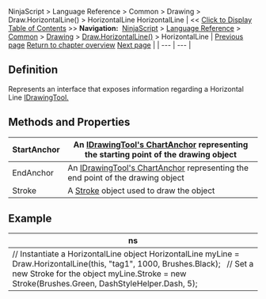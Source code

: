﻿
NinjaScript \> Language Reference \> Common \> Drawing \> Draw.HorizontalLine() \> HorizontalLine
HorizontalLine
| \<\< [Click to Display Table of Contents](horizontalline.md) \>\> **Navigation:**     [NinjaScript](ninjascript-1.md) \> [Language Reference](language_reference_wip-1.md) \> [Common](common-1.md) \> [Drawing](drawing-1.md) \> [Draw.HorizontalLine()](draw_horizontalline-1.md) \> HorizontalLine | [Previous page](draw_horizontalline-1.md) [Return to chapter overview](draw_horizontalline-1.md) [Next page](draw_line-1.md) |
| --- | --- |
## Definition
Represents an interface that exposes information regarding a Horizontal Line [IDrawingTool.](idrawingtool-1.md)
 
## Methods and Properties
| StartAnchor | An [IDrawingTool's ChartAnchor](idrawingtool-1.htm#chartanchor) representing the starting point of the drawing object |
| --- | --- |
| EndAnchor | An [IDrawingTool's ChartAnchor](idrawingtool-1.htm#chartanchor) representing the end point of the drawing object |
| Stroke | A [Stroke](stroke_class-1.md) object used to draw the object |
## 
## 
## Example
| ns |
| --- |
| // Instantiate a HorizontalLine object HorizontalLine myLine \= Draw.HorizontalLine(this, "tag1", 1000, Brushes.Black);   // Set a new Stroke for the object myLine.Stroke \= new Stroke(Brushes.Green, DashStyleHelper.Dash, 5); |

